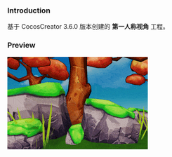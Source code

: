 ### Introduction
基于 CocosCreator 3.6.0 版本创建的 **第一人称视角** 工程。

### Preview
![image](../../../gif/202201/2022012085.gif)